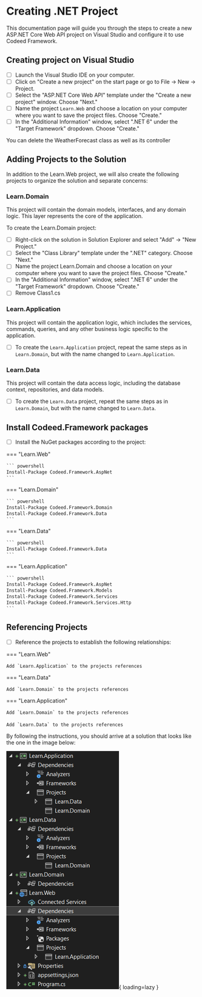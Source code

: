 # Creating .NET Project

This documentation page will guide you through the steps to create a new ASP.NET Core Web API project on Visual Studio and configure it to use Codeed Framework.

## Creating project on Visual Studio

- [ ] Launch the Visual Studio IDE on your computer.
- [ ] Click on "Create a new project" on the start page or go to File -> New -> Project.
- [ ] Select the "ASP.NET Core Web API" template under the "Create a new project" window. Choose "Next."
- [ ] Name the project `Learn.Web` and choose a location on your computer where you want to save the project files. Choose "Create."
- [ ] In the "Additional Information" window, select ".NET 6" under the "Target Framework" dropdown. Choose "Create."

You can delete the WeatherForecast class as well as its controller

## Adding Projects to the Solution

In addition to the Learn.Web project, we will also create the following projects to organize the solution and separate concerns:

### Learn.Domain

This project will contain the domain models, interfaces, and any domain logic. This layer represents the core of the application.

To create the Learn.Domain project:

- [ ] Right-click on the solution in Solution Explorer and select "Add" -> "New Project."
- [ ] Select the "Class Library" template under the ".NET" category. Choose "Next."
- [ ] Name the project Learn.Domain and choose a location on your computer where you want to save the project files. Choose "Create."
- [ ] In the "Additional Information" window, select ".NET 6" under the "Target Framework" dropdown. Choose "Create."
- [ ] Remove Class1.cs

### Learn.Application

This project will contain the application logic, which includes the services, commands, queries, and any other business logic specific to the application.

- [ ] To create the `Learn.Application` project, repeat the same steps as in `Learn.Domain`, but with the name changed to `Learn.Application`.

### Learn.Data

This project will contain the data access logic, including the database context, repositories, and data models.

- [ ] To create the `Learn.Data` project, repeat the same steps as in `Learn.Domain`, but with the name changed to `Learn.Data`.

## Install Codeed.Framework packages

 - [ ] Install the NuGet packages according to the project:

=== "Learn.Web"

    ``` powershell
    Install-Package Codeed.Framework.AspNet
    ```

=== "Learn.Domain"

    ``` powershell
    Install-Package Codeed.Framework.Domain
    Install-Package Codeed.Framework.Data
    ```

=== "Learn.Data"

    ``` powershell
    Install-Package Codeed.Framework.Data
    ```    

=== "Learn.Application"

    ``` powershell
    Install-Package Codeed.Framework.AspNet
    Install-Package Codeed.Framework.Models
    Install-Package Codeed.Framework.Services
    Install-Package Codeed.Framework.Services.Http
    ```        

## Referencing Projects

- [ ] Reference the projects to establish the following relationships:

=== "Learn.Web"

    Add `Learn.Application` to the projects references

=== "Learn.Data"

    Add `Learn.Domain` to the projects references

=== "Learn.Application"

    Add `Learn.Domain` to the projects references

    Add `Learn.Data` to the projects references

By following the instructions, you should arrive at a solution that looks like the one in the image below:

![Image title](../../assets/learn/creating-project.png){ loading=lazy }
